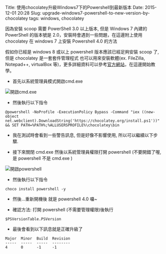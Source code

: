 Title: 使用chocolatey升級Windows7下的Powershell到最新版本
Date: 2015-12-01 20:28
Slug: upgrade-windows7-powershell-to-new-version-by-chocolatey
tags: windows, chocolatey

因為安裝 scoop 需要 PowerShell 3.0 以上版本, 但是 Windows 7 內建的 PowerShell 的版本號是 2.0，安裝時會遇到一些問題，在這邊附上使用 chocolatey 在 windows 7 上安裝 Powershell 4.0 的方法

假如你已經是 windows 8 或以上 powershell 版本應該已經足夠安裝 scoop 了, 但是 chocolatey 是一套套件管理程式 也可以用來安裝軟體(ex. FileZilla, Notepad++, virtualBox 等)，更多詳細資料可以參考[官方網站](https://chocolatey.org/packages)，在這邊開始教學。

<!-- PELICAN_END_SUMMARY -->

* 首先以系統管理員模式開啟cmd.exe

![開啟cmd.exe]({filename}/images/2015-12-01/1.png)

* 然後執行以下指令

```
@powershell -NoProfile -ExecutionPolicy Bypass -Command "iex ((new-object net.webclient).DownloadString('https://chocolatey.org/install.ps1'))" && SET PATH=%PATH%;%ALLUSERSPROFILE%\chocolatey\bin
```

* 我在測試時會看到一些警告訊息, 但是好像不影響使用, 所以可以繼續以下步驟.

* 接下來關閉 cmd.exe 然後以系統管理員權限打開 powershell (不要開錯了喔, 是 powershell 不是 cmd.exe )

![開啟powershell]({filename}/images/2015-12-01/2.png)

* 然後執行以下指令

```
choco install powershell -y
```

* 然後...重新開機後 就是 powershell 4.0 囉~

* 確認方法: 打開 powershell (不需要管理權限)後執行

```
$PSVersionTable.PSVersion
```

* 最後會看到以下訊息就是正確升級了

```
Major  Minor  Build  Revision
-----  -----  -----  --------
4      0      -1     -1
```
